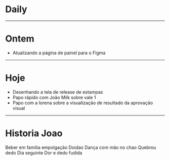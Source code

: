 # Daily

---

# Ontem
- Atualizando a página de painel para o Figma

---

# Hoje
- Desenhando a tela de release de estampas
- Papo rápido com João Milk sobre vale 1
- Papo com a lorena sobre a visualização de resultado da aprovação visual

---

# Historia Joao
Beber em familia
empolgação
Doidao
Dança com mão no chao
Quebrou dedo
Dia seguinte
Dor e dedo fudida